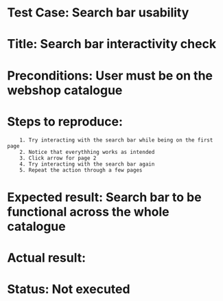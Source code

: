 # Test Case: Search bar usability

# Title: Search bar interactivity check

# Preconditions: User must be on the webshop catalogue

# Steps to reproduce: 
        1. Try interacting with the search bar while being on the first page
        2. Notice that everythhing works as intended
        3. Click arrow for page 2
        4. Try interacting with the search bar again
        5. Repeat the action through a few pages

# Expected result: Search bar to be functional across the whole catalogue

# Actual result: 

# Status: Not executed